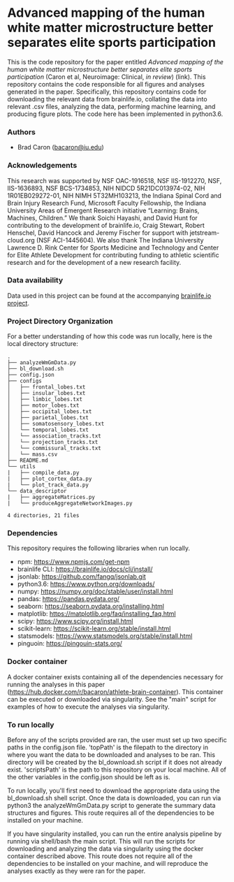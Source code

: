 # Advanced mapping of the human white matter microstructure better separates elite sports participation

This is the code repository for the paper entitled _Advanced mapping of the human white matter microstructure better separates elite sports participation_ (Caron et al, Neuroimage: Clinical, _in review_) (link). This repository contains the code responsible for all figures and analyses generated in the paper. Specifically, this repository contains code for downloading the relevant data from brainlife.io, collating the data into relevant .csv files, analyzing the data, performing machine learning, and producing figure plots. The code here has been implemented in python3.6.
<!--
#![fig1](./reports/figures/fig1.png)

#![fig2](./reports/figures/fig2.png)
-->

### Authors 

- Brad Caron (bacaron@iu.edu)

### Acknowledgements  

This research was supported by NSF OAC-1916518, NSF IIS-1912270, NSF, IIS-1636893, NSF BCS-1734853, NIH NIDCD 5R21DC013974-02, NIH 1R01EB029272-01, NIH NIMH 5T32MH103213, the Indiana Spinal Cord and Brain Injury Research Fund, Microsoft Faculty Fellowship, the Indiana University Areas of Emergent Research initiative “Learning: Brains, Machines, Children.” We thank Soichi Hayashi, and David Hunt for contributing to the development of brainlife.io, Craig Stewart, Robert Henschel, David Hancock and Jeremy Fischer for support with jetstream-cloud.org (NSF ACI-1445604). We also thank The Indiana University Lawrence D. Rink Center for Sports Medicine and Technology and Center for Elite Athlete Development for contributing funding to athletic scientific research and for the development of a new research facility.

### Data availability

Data used in this project can be found at the accompanying [brainlife.io project](https://brainlife.io/project/5cb8973c71a8630036207a6a).

### Project Directory Organization

For a better understanding of how this code was run locally, here is the local directory structure:

	.
	├── analyzeWmGmData.py
	├── bl_download.sh
	├── config.json
	├── configs
	│   ├── frontal_lobes.txt
	│   ├── insular_lobes.txt
	│   ├── limbic_lobes.txt
	│   ├── motor_lobes.txt
	│   ├── occipital_lobes.txt
	│   ├── parietal_lobes.txt
	│   ├── somatosensory_lobes.txt
	│   └── temporal_lobes.txt
	│   └── association_tracks.txt
	│   └── projection_tracks.txt
	│   └── commissural_tracks.txt
	│   └── mass.csv
	├── README.md
	└── utils
	|   ├── compile_data.py
	|   ├── plot_cortex_data.py
	|   └── plot_track_data.py
	└── data_descriptor
	|   ├── aggregateMatrices.py
	|   └── produceAggregateNetworkImages.py
	
	4 directories, 21 files

<!--
<sub> This material is based upon work supported by the National Science Foundation Graduate Research Fellowship under Grant No. 1342962. Any opinion, findings, and conclusions or recommendations expressed in this material are those of the authors(s) and do not necessarily reflect the views of the National Science Foundation. </sub>
-->

### Dependencies

This repository requires the following libraries when run locally. 

- npm: https://www.npmjs.com/get-npm
- brainlife CLI: https://brainlife.io/docs/cli/install/
- jsonlab: https://github.com/fangq/jsonlab.git
- python3.6: https://www.python.org/downloads/
- numpy: https://numpy.org/doc/stable/user/install.html
- pandas: https://pandas.pydata.org/
- seaborn: https://seaborn.pydata.org/installing.html
- matplotlib: https://matplotlib.org/faq/installing_faq.html
- scipy: https://www.scipy.org/install.html
- scikit-learn: https://scikit-learn.org/stable/install.html
- statsmodels: https://www.statsmodels.org/stable/install.html
- pinguoin: https://pingouin-stats.org/

### Docker container

A docker container exists containing all of the dependencies necessary for running the analyses in this paper (https://hub.docker.com/r/bacaron/athlete-brain-container). This container can be executed or downloaded via singularity. See the "main" script for examples of how to execute the analyses via singularity.

### To run locally

Before any of the scripts provided are ran, the user must set up two specific paths in the config.json file. 'topPath' is the filepath to the directory in where you want the data to be downloaded and analyses to be ran. This directory will be created by the bl_download.sh script if it does not already exist. 'scriptsPath' is the path to this repository on your local machine. All of the other variables in the config.json should be left as is.

To run locally, you'll first need to download the appropriate data using the bl_download.sh shell script. Once the data is downloaded, you can run via python3 the analyzeWmGmData.py script to generate the summary data structures and figures. This route requires all of the dependencies to be installed on your machine.

If you have singularity installed, you can run the entire analysis pipeline by running via shell/bash the main script. This will run the scripts for downloading and analyzing the data via singularity using the docker container described above. This route does not require all of the dependencies to be installed on your machine, and will reproduce the analyses exactly as they were ran for the paper.



